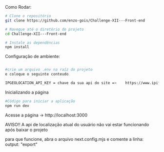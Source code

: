 Como Rodar:

```bash
# Clone o repositório
git clone https://github.com/enzo-gois/Challenge-XII---Front-end

# Navegue até o diretório do projeto
cd Challenge-XII---Front-end

# Instale as dependências
npm install
```

Configuração de ambiente:

```bash

#crie um arquivo .env na raíz do projeto
e coloque o seguinte conteudo

IPGEOLOCATION_API_KEY = chave da sua api do site =>    https://www.ipify.org

```

Inicializando a página

```bash
#Código para iniciar a aplicação
npm run dev
```

Acesse a página  ->   http://localhost:3000

AVISO!!
A api de localização atual do usuário não 
vai estar funcionando após baixar o projeto

para que funcione, abra o arquivo next.config.mjs
e comente a linha:         output: "export"
